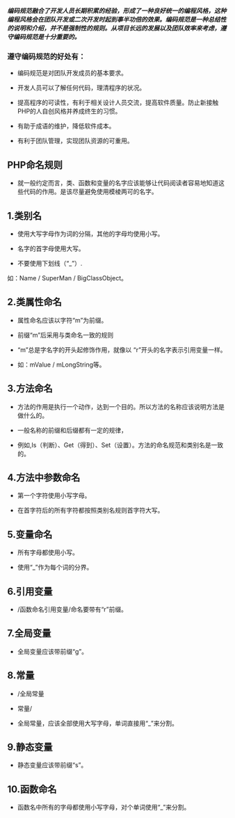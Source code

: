 ##### 编码规范融合了开发人员长期积累的经验，形成了一种良好统一的编程风格，这种编程风格会在团队开发或二次开发时起到事半功倍的效果。编码规范是一种总结性的说明和介绍，并不是强制性的规则。从项目长远的发展以及团队效率来考虑，遵守编码规范是十分重要的。
### 遵守编码规范的好处有：


* 编码规范是对团队开发成员的基本要求。

* 开发人员可以了解任何代码，理清程序的状况。

* 提高程序的可读性，有利于相关设计人员交流，提高软件质量。防止新接触PHP的人自创风格并养成终生的习惯。

* 有助于成语的维护，降低软件成本。

* 有利于团队管理，实现团队资源的可重用。

 
## PHP命名规则

* 就一般约定而言，类、函数和变量的名字应该能够让代码阅读者容易地知道这些代码的作用。是该尽量避免使用模棱两可的名字。

## 1.类别名

* 使用大写字母作为词的分隔，其他的字母均使用小写。

* 名字的首字母使用大写。

* 不要使用下划线（“_”）. 

如：Name / SuperMan / BigClassObject。

 ## 2.类属性命名 
 
* 属性命名应该以字符“m”为前缀。

* 前缀“m”后采用与类命名一致的规则

* “m”总是字名字的开头起修饰作用，就像以 “r”开头的名字表示引用变量一样。

* 如：mValue / mLongString等。

## 3.方法命名

* 方法的作用是执行一个动作，达到一个目的。所以方法的名称应该说明方法是做什么的。

* 一般名称的前缀和后缀都有一定的规律，

* 例如,Is（判断）、Get（得到）、Set（设置）。方法的命名规范和类别名是一致的。

## 4.方法中参数命名

* 第一个字符使用小写字母。

* 在首字符后的所有字符都按照类别名规则首字符大写。

## 5.变量命名

* 所有字母都使用小写。

* 使用“_”作为每个词的分界。

## 6.引用变量

* /函数命名引用变量/命名要带有“r”前缀。

## 7.全局变量

* 全局变量应该带前缀“g”。

## 8.常量

* /全局常量

* 常量/

* 全局常量，应该全部使用大写字母，单词直接用“_”来分割。

## 9.静态变量

*  静态变量应该带前缀“s”。
 
## 10.函数命名

* 函数名中所有的字母都使用小写字母，对个单词使用“_”来分割。


